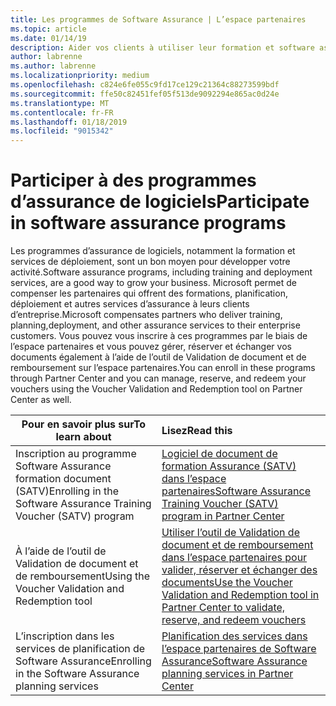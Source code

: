 ```yaml
---
title: Les programmes de Software Assurance | L’espace partenaires
ms.topic: article
ms.date: 01/14/19
description: Aider vos clients à utiliser leur formation et software assurance documents
author: labrenne
ms.author: labrenne
ms.localizationpriority: medium
ms.openlocfilehash: c824e6fe055c9fd17ce129c21364c88273599bdf
ms.sourcegitcommit: ffe50c82451fef05f513de9092294e865ac0d24e
ms.translationtype: MT
ms.contentlocale: fr-FR
ms.lasthandoff: 01/18/2019
ms.locfileid: "9015342"
---
```

# <a name="participate-in-software-assurance-programs"></a><span data-ttu-id="28568-103">Participer à des programmes d’assurance de logiciels</span><span class="sxs-lookup"><span data-stu-id="28568-103">Participate in software assurance programs</span></span>

<span data-ttu-id="28568-104">Les programmes d’assurance de logiciels, notamment la formation et services de déploiement, sont un bon moyen pour développer votre activité.</span><span class="sxs-lookup"><span data-stu-id="28568-104">Software assurance programs, including training and deployment services, are a good way to grow your business.</span></span> <span data-ttu-id="28568-105">Microsoft permet de compenser les partenaires qui offrent des formations, planification, déploiement et autres services d’assurance à leurs clients d’entreprise.</span><span class="sxs-lookup"><span data-stu-id="28568-105">Microsoft compensates partners who deliver training, planning,deployment, and other assurance services to their enterprise customers.</span></span> <span data-ttu-id="28568-106">Vous pouvez vous inscrire à ces programmes par le biais de l’espace partenaires et vous pouvez gérer, réserver et échanger vos documents également à l’aide de l’outil de Validation de document et de remboursement sur l’espace partenaires.</span><span class="sxs-lookup"><span data-stu-id="28568-106">You can enroll in these programs through Partner Center and you can manage, reserve, and redeem your vouchers using the Voucher Validation and Redemption tool on Partner Center as well.</span></span> 

|**<span data-ttu-id="28568-107">Pour en savoir plus sur</span><span class="sxs-lookup"><span data-stu-id="28568-107">To learn about</span></span>**   |**<span data-ttu-id="28568-108">Lisez</span><span class="sxs-lookup"><span data-stu-id="28568-108">Read this</span></span>**   |
|--------------------------|:------------------|
|<span data-ttu-id="28568-109">Inscription au programme Software Assurance formation document (SATV)</span><span class="sxs-lookup"><span data-stu-id="28568-109">Enrolling in the Software Assurance Training Voucher (SATV) program</span></span>|[<span data-ttu-id="28568-110">Logiciel de document de formation Assurance (SATV) dans l’espace partenaires</span><span class="sxs-lookup"><span data-stu-id="28568-110">Software Assurance Training Voucher (SATV) program in Partner Center</span></span>](software-assurance-satv.md)|
|<span data-ttu-id="28568-111">À l’aide de l’outil de Validation de document et de remboursement</span><span class="sxs-lookup"><span data-stu-id="28568-111">Using the Voucher Validation and Redemption tool</span></span>|[<span data-ttu-id="28568-112">Utiliser l’outil de Validation de document et de remboursement dans l’espace partenaires pour valider, réserver et échanger des documents</span><span class="sxs-lookup"><span data-stu-id="28568-112">Use the Voucher Validation and Redemption tool in Partner Center to validate, reserve, and redeem vouchers</span></span>](voucher-validation-tool.md)|
|<span data-ttu-id="28568-113">L’inscription dans les services de planification de Software Assurance</span><span class="sxs-lookup"><span data-stu-id="28568-113">Enrolling in the Software Assurance planning services</span></span>|[<span data-ttu-id="28568-114">Planification des services dans l’espace partenaires de Software Assurance</span><span class="sxs-lookup"><span data-stu-id="28568-114">Software Assurance planning services in Partner Center</span></span>](software-assurance-dps.md) 
